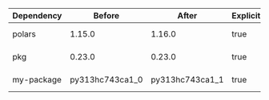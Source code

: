 |Dependency|Before|After|Explicit|Environments|
|-|-|-|-|-|
|polars|1.15.0|1.16.0|true|*all envs* on osx-arm64|
|pkg|0.23.0|0.23.0|true|*all envs* on linux-64|
|my-package|py313hc743ca1_0|py313hc743ca1_1|true|*all envs* on osx-arm64|

[^1]: **Bold** means explicit dependency.
[^2]: Dependency got downgraded.

